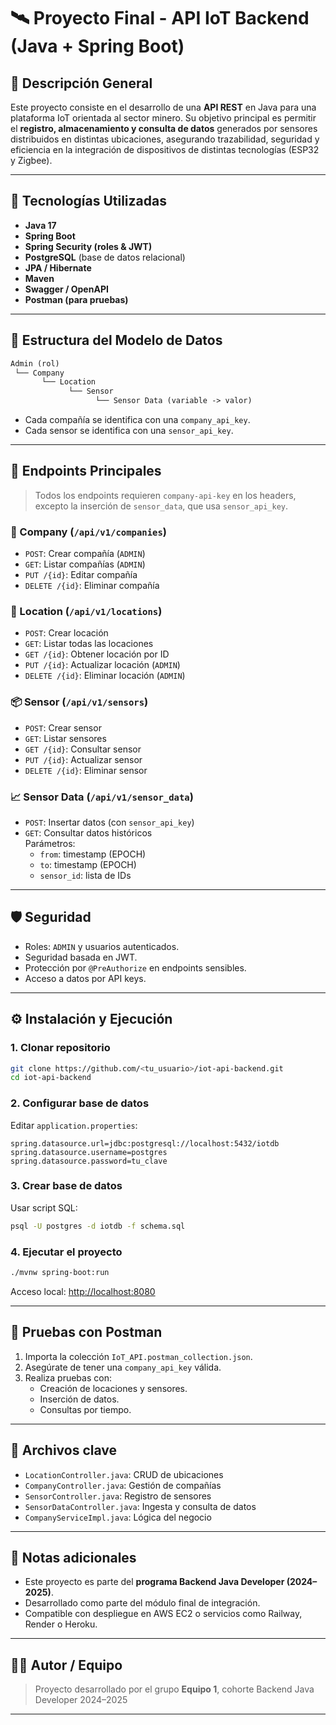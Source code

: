 
# 🛰️ Proyecto Final - API IoT Backend (Java + Spring Boot)

## 📌 Descripción General

Este proyecto consiste en el desarrollo de una **API REST** en Java para una plataforma IoT orientada al sector minero. Su objetivo principal es permitir el **registro, almacenamiento y consulta de datos** generados por sensores distribuidos en distintas ubicaciones, asegurando trazabilidad, seguridad y eficiencia en la integración de dispositivos de distintas tecnologías (ESP32 y Zigbee).

---

## 🚀 Tecnologías Utilizadas

- **Java 17**
- **Spring Boot**
- **Spring Security (roles & JWT)**
- **PostgreSQL** (base de datos relacional)
- **JPA / Hibernate**
- **Maven**
- **Swagger / OpenAPI**
- **Postman (para pruebas)**

---

## 🧱 Estructura del Modelo de Datos

```txt
Admin (rol)
 └── Company
       └── Location
             └── Sensor
                   └── Sensor Data (variable -> valor)
```

- Cada compañía se identifica con una `company_api_key`.
- Cada sensor se identifica con una `sensor_api_key`.

---

## 📡 Endpoints Principales

> Todos los endpoints requieren `company-api-key` en los headers, excepto la inserción de `sensor_data`, que usa `sensor_api_key`.

### 🏢 Company (`/api/v1/companies`)
- `POST`: Crear compañía (`ADMIN`)
- `GET`: Listar compañías (`ADMIN`)
- `PUT /{id}`: Editar compañía
- `DELETE /{id}`: Eliminar compañía

### 📍 Location (`/api/v1/locations`)
- `POST`: Crear locación
- `GET`: Listar todas las locaciones
- `GET /{id}`: Obtener locación por ID
- `PUT /{id}`: Actualizar locación (`ADMIN`)
- `DELETE /{id}`: Eliminar locación (`ADMIN`)

### 📦 Sensor (`/api/v1/sensors`)
- `POST`: Crear sensor
- `GET`: Listar sensores
- `GET /{id}`: Consultar sensor
- `PUT /{id}`: Actualizar sensor
- `DELETE /{id}`: Eliminar sensor

### 📈 Sensor Data (`/api/v1/sensor_data`)
- `POST`: Insertar datos (con `sensor_api_key`)
- `GET`: Consultar datos históricos  
  Parámetros:
  - `from`: timestamp (EPOCH)
  - `to`: timestamp (EPOCH)
  - `sensor_id`: lista de IDs

---

## 🛡️ Seguridad

- Roles: `ADMIN` y usuarios autenticados.
- Seguridad basada en JWT.
- Protección por `@PreAuthorize` en endpoints sensibles.
- Acceso a datos por API keys.

---

## ⚙️ Instalación y Ejecución

### 1. Clonar repositorio
```bash
git clone https://github.com/<tu_usuario>/iot-api-backend.git
cd iot-api-backend
```

### 2. Configurar base de datos
Editar `application.properties`:
```properties
spring.datasource.url=jdbc:postgresql://localhost:5432/iotdb
spring.datasource.username=postgres
spring.datasource.password=tu_clave
```

### 3. Crear base de datos
Usar script SQL:
```bash
psql -U postgres -d iotdb -f schema.sql
```

### 4. Ejecutar el proyecto
```bash
./mvnw spring-boot:run
```

Acceso local: [http://localhost:8080](http://localhost:8080)

---

## 🧪 Pruebas con Postman

1. Importa la colección `IoT_API.postman_collection.json`.
2. Asegúrate de tener una `company_api_key` válida.
3. Realiza pruebas con:
   - Creación de locaciones y sensores.
   - Inserción de datos.
   - Consultas por tiempo.

---

## 📁 Archivos clave

- `LocationController.java`: CRUD de ubicaciones
- `CompanyController.java`: Gestión de compañías
- `SensorController.java`: Registro de sensores
- `SensorDataController.java`: Ingesta y consulta de datos
- `CompanyServiceImpl.java`: Lógica del negocio

---

## 📍 Notas adicionales

- Este proyecto es parte del **programa Backend Java Developer (2024–2025)**.
- Desarrollado como parte del módulo final de integración.
- Compatible con despliegue en AWS EC2 o servicios como Railway, Render o Heroku.

---

## 🧑‍💻 Autor / Equipo

> Proyecto desarrollado por el grupo **Equipo 1**, cohorte Backend Java Developer 2024–2025  


---
